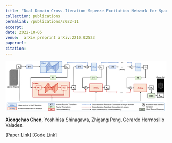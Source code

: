 ```yaml
---
title: "Dual-Domain Cross-Iteration Squeeze-Excitation Network for Sparse Reconstruction of Brain MRI"
collection: publications
permalink: /publications/2022-11
excerpt: 
date: 2022-10-05
venue:  arXiv preprint arXiv:2210.02523
paperurl:  
citation: 
---
```

<!-- ![](../figures/2022-arXiv1-Chen.png)   -->

<p align="center">
  <img width="750" src="../figures/2022-arXiv1-Chen.png">
</p>

**Xiongchao Chen**, Yoshihisa Shinagawa, Zhigang Peng, Gerardo Hermosillo Valadez. 

[[Paper Link](https://arxiv.org/abs/2210.02523)] [[Code Link](https://github.com/XiongchaoChen/DD-CSENet)]  
